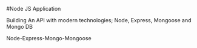 #Node JS Application

Building An API with modern technologies; Node, Express, Mongoose and Mongo DB

 Node-Express-Mongo-Mongoose